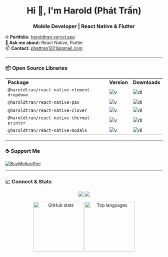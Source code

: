 <h1 align="center">Hi 👋, I'm Harold (Phát Trần)</h1>
<h3 align="center">Mobile Developer | React Native & Flutter</h3>

🌐 **Portfolio:** [haroldtran.vercel.app](https://haroldtran.vercel.app)<br>
💬 **Ask me about:** React Native, Flutter<br>
📫 **Contact:** [phattran1201@gmail.com](mailto:phattran1201@gmail)<br>

---

### 📦 Open Source Libraries

<table style="border-collapse: collapse; border: none;">
  <tr>
    <td style="border: none;"><b>Package</b></td>
    <td style="border: none;"><b>Version</b></td>
    <td style="border: none;"><b>Downloads</b></td>
  </tr>
  <tr>
    <td style="border: none;"><code>@haroldtran/react-native-element-dropdown</code></td>
    <td style="border: none;"><img src="https://img.shields.io/npm/v/@haroldtran/react-native-element-dropdown.svg" alt="v"/></td>
    <td style="border: none;"><img src="https://img.shields.io/npm/dm/@haroldtran/react-native-element-dropdown.svg" alt="dl"/></td>
  </tr>
  <tr>
    <td style="border: none;"><code>@haroldtran/react-native-pax</code></td>
    <td style="border: none;"><img src="https://img.shields.io/npm/v/@haroldtran/react-native-pax.svg" alt="v"/></td>
    <td style="border: none;"><img src="https://img.shields.io/npm/dm/@haroldtran/react-native-pax.svg" alt="dl"/></td>
  </tr>
  <tr>
    <td style="border: none;"><code>@haroldtran/react-native-clover</code></td>
    <td style="border: none;"><img src="https://img.shields.io/npm/v/@haroldtran/react-native-clover.svg" alt="v"/></td>
    <td style="border: none;"><img src="https://img.shields.io/npm/dm/@haroldtran/react-native-clover.svg" alt="dl"/></td>
  </tr>
  <tr>
    <td style="border: none;"><code>@haroldtran/react-native-thermal-printer</code></td>
    <td style="border: none;"><img src="https://img.shields.io/npm/v/@haroldtran/react-native-thermal-printer.svg" alt="v"/></td>
    <td style="border: none;"><img src="https://img.shields.io/npm/dm/@haroldtran/react-native-thermal-printer.svg" alt="dl"/></td>
  </tr>
  <tr>
    <td style="border: none;"><code>@haroldtran/react-native-modals</code></td>
    <td style="border: none;"><img src="https://img.shields.io/npm/v/@haroldtran/react-native-modals.svg" alt="v"/></td>
    <td style="border: none;"><img src="https://img.shields.io/npm/dm/@haroldtran/react-native-modals.svg" alt="dl"/></td>
  </tr>
</table>

---

### ☕ Support Me

[![BuyMeAcoffee][BuyMeAcoffee]][BuyMeAcoffee-URL]

---

### 📈 Connect & Stats

<p align="center">
  <a href="https://www.linkedin.com/in/phattran1201"><img src="https://img.shields.io/badge/LinkedIn-0077B5?style=for-the-badge&logo=linkedin&logoColor=white"/></a>
  <a href="https://www.npmjs.com/~phattran1201"><img src="https://img.shields.io/badge/npm-CB3837?style=for-the-badge&logo=npm&logoColor=white"/></a>
</p>

<p align="center">
  <img src="https://github-readme-stats.vercel.app/api?username=phattran1201&show_icons=true&theme=onedark" alt="GitHub stats" height="160"/>
  <img src="https://github-readme-stats.vercel.app/api/top-langs/?username=phattran1201&layout=compact&theme=radical" alt="Top languages" height="160"/>
</p>

[BuyMeAcoffee]: https://img.shields.io/badge/Buy_Me_A_Coffee-FFDD00?style=for-the-badge&logo=buy-me-a-coffee&logoColor=black
[BuyMeAcoffee-URL]: https://buymeacoffee.com/phattran1201

